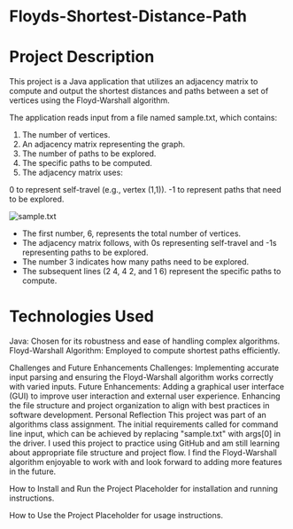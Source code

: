 # Floyds-Shortest-Distance-Path


# Project Description
This project is a Java application that utilizes an adjacency matrix to compute and output the shortest distances and paths between a set of vertices using the Floyd-Warshall algorithm.

The application reads input from a file named sample.txt, which contains:

1. The number of vertices.
2. An adjacency matrix representing the graph.
3. The number of paths to be explored.
4. The specific paths to be computed.
5. The adjacency matrix uses:

0 to represent self-travel (e.g., vertex (1,1)).
-1 to represent paths that need to be explored.

![sample.txt](img/filename%20sampletxt-adj-matrix.png)


* The first number, 6, represents the total number of vertices.
* The adjacency matrix follows, with 0s representing self-travel and -1s representing paths to be explored.
* The number 3 indicates how many paths need to be explored.
* The subsequent lines (2 4, 4 2, and 1 6) represent the specific paths to compute.

# Technologies Used
Java: Chosen for its robustness and ease of handling complex algorithms.
Floyd-Warshall Algorithm: Employed to compute shortest paths efficiently.

Challenges and Future Enhancements
Challenges: Implementing accurate input parsing and ensuring the Floyd-Warshall algorithm works correctly with varied inputs.
Future Enhancements: Adding a graphical user interface (GUI) to improve user interaction and external user experience. Enhancing the file structure and project organization to align with best practices in software development.
Personal Reflection
This project was part of an algorithms class assignment. The initial requirements called for command line input, which can be achieved by replacing "sample.txt" with args[0] in the driver. I used this project to practice using GitHub and am still learning about appropriate file structure and project flow. I find the Floyd-Warshall algorithm enjoyable to work with and look forward to adding more features in the future.

How to Install and Run the Project
Placeholder for installation and running instructions.

How to Use the Project
Placeholder for usage instructions.